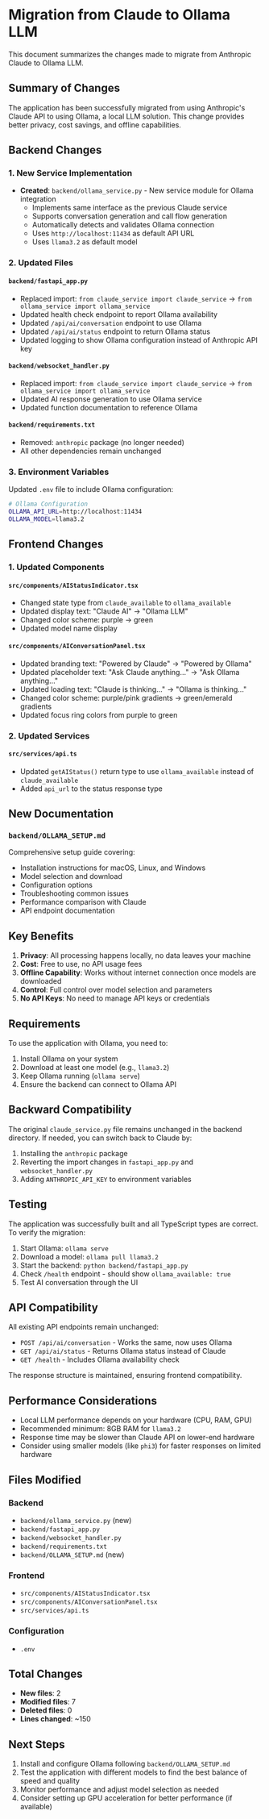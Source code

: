 # Migration from Claude to Ollama LLM

This document summarizes the changes made to migrate from Anthropic Claude to Ollama LLM.

## Summary of Changes

The application has been successfully migrated from using Anthropic's Claude API to using Ollama, a local LLM solution. This change provides better privacy, cost savings, and offline capabilities.

## Backend Changes

### 1. New Service Implementation
- **Created**: `backend/ollama_service.py` - New service module for Ollama integration
  - Implements same interface as the previous Claude service
  - Supports conversation generation and call flow generation
  - Automatically detects and validates Ollama connection
  - Uses `http://localhost:11434` as default API URL
  - Uses `llama3.2` as default model

### 2. Updated Files

#### `backend/fastapi_app.py`
- Replaced import: `from claude_service import claude_service` → `from ollama_service import ollama_service`
- Updated health check endpoint to report Ollama availability
- Updated `/api/ai/conversation` endpoint to use Ollama
- Updated `/api/ai/status` endpoint to return Ollama status
- Updated logging to show Ollama configuration instead of Anthropic API key

#### `backend/websocket_handler.py`
- Replaced import: `from claude_service import claude_service` → `from ollama_service import ollama_service`
- Updated AI response generation to use Ollama service
- Updated function documentation to reference Ollama

#### `backend/requirements.txt`
- Removed: `anthropic` package (no longer needed)
- All other dependencies remain unchanged

### 3. Environment Variables
Updated `.env` file to include Ollama configuration:
```bash
# Ollama Configuration
OLLAMA_API_URL=http://localhost:11434
OLLAMA_MODEL=llama3.2
```

## Frontend Changes

### 1. Updated Components

#### `src/components/AIStatusIndicator.tsx`
- Changed state type from `claude_available` to `ollama_available`
- Updated display text: "Claude AI" → "Ollama LLM"
- Changed color scheme: purple → green
- Updated model name display

#### `src/components/AIConversationPanel.tsx`
- Updated branding text: "Powered by Claude" → "Powered by Ollama"
- Updated placeholder text: "Ask Claude anything..." → "Ask Ollama anything..."
- Updated loading text: "Claude is thinking..." → "Ollama is thinking..."
- Changed color scheme: purple/pink gradients → green/emerald gradients
- Updated focus ring colors from purple to green

### 2. Updated Services

#### `src/services/api.ts`
- Updated `getAIStatus()` return type to use `ollama_available` instead of `claude_available`
- Added `api_url` to the status response type

## New Documentation

### `backend/OLLAMA_SETUP.md`
Comprehensive setup guide covering:
- Installation instructions for macOS, Linux, and Windows
- Model selection and download
- Configuration options
- Troubleshooting common issues
- Performance comparison with Claude
- API endpoint documentation

## Key Benefits

1. **Privacy**: All processing happens locally, no data leaves your machine
2. **Cost**: Free to use, no API usage fees
3. **Offline Capability**: Works without internet connection once models are downloaded
4. **Control**: Full control over model selection and parameters
5. **No API Keys**: No need to manage API keys or credentials

## Requirements

To use the application with Ollama, you need to:

1. Install Ollama on your system
2. Download at least one model (e.g., `llama3.2`)
3. Keep Ollama running (`ollama serve`)
4. Ensure the backend can connect to Ollama API

## Backward Compatibility

The original `claude_service.py` file remains unchanged in the backend directory. If needed, you can switch back to Claude by:

1. Installing the `anthropic` package
2. Reverting the import changes in `fastapi_app.py` and `websocket_handler.py`
3. Adding `ANTHROPIC_API_KEY` to environment variables

## Testing

The application was successfully built and all TypeScript types are correct. To verify the migration:

1. Start Ollama: `ollama serve`
2. Download a model: `ollama pull llama3.2`
3. Start the backend: `python backend/fastapi_app.py`
4. Check `/health` endpoint - should show `ollama_available: true`
5. Test AI conversation through the UI

## API Compatibility

All existing API endpoints remain unchanged:
- `POST /api/ai/conversation` - Works the same, now uses Ollama
- `GET /api/ai/status` - Returns Ollama status instead of Claude
- `GET /health` - Includes Ollama availability check

The response structure is maintained, ensuring frontend compatibility.

## Performance Considerations

- Local LLM performance depends on your hardware (CPU, RAM, GPU)
- Recommended minimum: 8GB RAM for `llama3.2`
- Response time may be slower than Claude API on lower-end hardware
- Consider using smaller models (like `phi3`) for faster responses on limited hardware

## Files Modified

### Backend
- `backend/ollama_service.py` (new)
- `backend/fastapi_app.py`
- `backend/websocket_handler.py`
- `backend/requirements.txt`
- `backend/OLLAMA_SETUP.md` (new)

### Frontend
- `src/components/AIStatusIndicator.tsx`
- `src/components/AIConversationPanel.tsx`
- `src/services/api.ts`

### Configuration
- `.env`

## Total Changes
- **New files**: 2
- **Modified files**: 7
- **Deleted files**: 0
- **Lines changed**: ~150

## Next Steps

1. Install and configure Ollama following `backend/OLLAMA_SETUP.md`
2. Test the application with different models to find the best balance of speed and quality
3. Monitor performance and adjust model selection as needed
4. Consider setting up GPU acceleration for better performance (if available)
